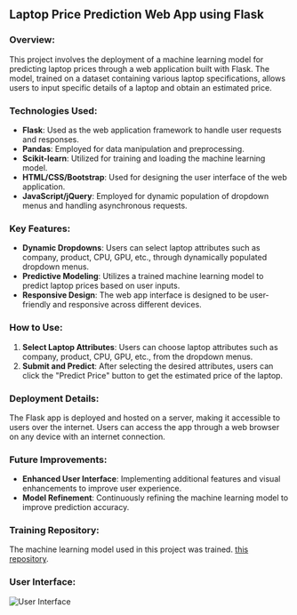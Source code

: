 ## Laptop Price Prediction Web App using Flask

### Overview:
This project involves the deployment of a machine learning model for predicting laptop prices through a web application built with Flask. The model, trained on a dataset containing various laptop specifications, allows users to input specific details of a laptop and obtain an estimated price.

### Technologies Used:
- **Flask**: Used as the web application framework to handle user requests and responses.
- **Pandas**: Employed for data manipulation and preprocessing.
- **Scikit-learn**: Utilized for training and loading the machine learning model.
- **HTML/CSS/Bootstrap**: Used for designing the user interface of the web application.
- **JavaScript/jQuery**: Employed for dynamic population of dropdown menus and handling asynchronous requests.

### Key Features:
- **Dynamic Dropdowns**: Users can select laptop attributes such as company, product, CPU, GPU, etc., through dynamically populated dropdown menus.
- **Predictive Modeling**: Utilizes a trained machine learning model to predict laptop prices based on user inputs.
- **Responsive Design**: The web app interface is designed to be user-friendly and responsive across different devices.

### How to Use:
1. **Select Laptop Attributes**: Users can choose laptop attributes such as company, product, CPU, GPU, etc., from the dropdown menus.
2. **Submit and Predict**: After selecting the desired attributes, users can click the "Predict Price" button to get the estimated price of the laptop.

### Deployment Details:
The Flask app is deployed and hosted on a server, making it accessible to users over the internet. Users can access the app through a web browser on any device with an internet connection.

### Future Improvements:
- **Enhanced User Interface**: Implementing additional features and visual enhancements to improve user experience.
- **Model Refinement**: Continuously refining the machine learning model to improve prediction accuracy.

### Training Repository:
The machine learning model used in this project was trained. [this repository](https://github.com/mannan-python-developer/Laptop-Price-Prediction).

### User Interface:
![User Interface](path-to-your-image.png)

